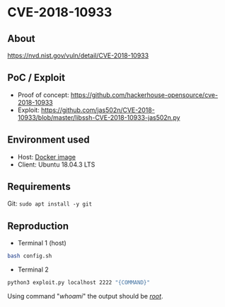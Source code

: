 # CVE-2018-10933

## About
<https://nvd.nist.gov/vuln/detail/CVE-2018-10933>


## PoC / Exploit

* Proof of concept: <https://github.com/hackerhouse-opensource/cve-2018-10933> 
* Exploit: <https://github.com/jas502n/CVE-2018-10933/blob/master/libssh-CVE-2018-10933-jas502n.py>


## Environment used

* Host: [Docker image]()
* Client: Ubuntu 18.04.3 LTS


## Requirements
Git:  ```sudo apt install -y git ```


## Reproduction
* Terminal 1 (host)
```bash
bash config.sh
```
* Terminal 2
```bash
python3 exploit.py localhost 2222 "{COMMAND}"
```

Using command "<i>whoami</i>" the output should be <i><u>root</u></i>. 

<!---
## Links
*  
--->
